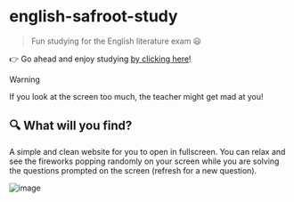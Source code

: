 # english-safroot-study
> Fun studying for the English literature exam 😃 <br>

👉 Go ahead and enjoy studying [by clicking here](https://verifybot.github.io/english-safroot-study/)!

> [!WARNING]  
> If you look at the screen too much, the teacher might get mad at you!

## 🔍 What will you find?
A simple and clean website for you to open in fullscreen. You can relax and see the fireworks popping randomly on your screen while you are solving
the questions prompted on the screen (refresh for a new question).

![image](https://github.com/VerifyBot/english-safroot-study/assets/47427791/1a5fbf43-b1e2-4a4b-b43b-77f376f5bb61)

